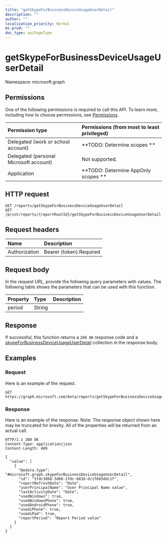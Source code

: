 ```yaml
---
title: "getSkypeForBusinessDeviceUsageUserDetail"
description: ""
author: ""
localization_priority: Normal
ms.prod: ""
doc_type: apiPageType
---
```


# getSkypeForBusinessDeviceUsageUserDetail

Namespace: microsoft.graph



## Permissions
One of the following permissions is required to call this API. To learn more, including how to choose permissions, see [Permissions](/concepts/permissions-reference.md).

|Permission type|Permissions (from most to least privileged)|
|:---|:---|
|Delegated (work or school account)|**TODO: Determine scopes **|
|Delegated (personal Microsoft account)|Not supported.|
|Application|**TODO: Determine AppOnly scopes **|

## HTTP request
<!-- {
  "blockType": "ignored"
}
-->
``` http
GET /reports/getSkypeForBusinessDeviceUsageUserDetail
GET /print/reports/{reportRootId}/getSkypeForBusinessDeviceUsageUserDetail
```

## Request headers
|Name|Description|
|:---|:---|
|Authorization|Bearer {token}.Required|

## Request body
In the request URL, provide the following query parameters with values.
The following table shows the parameters that can be used with this function.

|Property|Type|Description|
|:---|:---|:---|
|period|String||



## Response
If successful, this function returns a `200 OK` response code and a [skypeForBusinessDeviceUsageUserDetail](../resources/skypeforbusinessdeviceusageuserdetail.md) collection in the response body.

## Examples

### Request
Here is an example of the request.
<!-- {
  "blockType": "request",
  "name": "reportroot_getskypeforbusinessdeviceusageuserdetail"
}
-->
``` http
GET https://graph.microsoft.com/beta/reports/getSkypeForBusinessDeviceUsageUserDetail(period='parameterValue')
```

### Response
Here is an example of the response. Note: The response object shown here may be truncated for brevity. All of the properties will be returned from an actual call.
<!-- {
  "blockType": "response",
  "truncated": true,
  "@odata.type": "collection(microsoft.graph.skypeforbusinessdeviceusageuserdetail)"
}
-->
``` http
HTTP/1.1 200 OK
Content-Type: application/json
Content-Length: 489

{
  "value": [
    {
      "@odata.type": "#microsoft.graph.skypeForBusinessDeviceUsageUserDetail",
      "id": "1fdc3d68-3d68-1fdc-683d-dc1f683ddc1f",
      "reportRefreshDate": "Date",
      "userPrincipalName": "User Principal Name value",
      "lastActivityDate": "Date",
      "usedWindows": true,
      "usedWindowsPhone": true,
      "usedAndroidPhone": true,
      "usediPhone": true,
      "usediPad": true,
      "reportPeriod": "Report Period value"
    }
  ]
}
```

